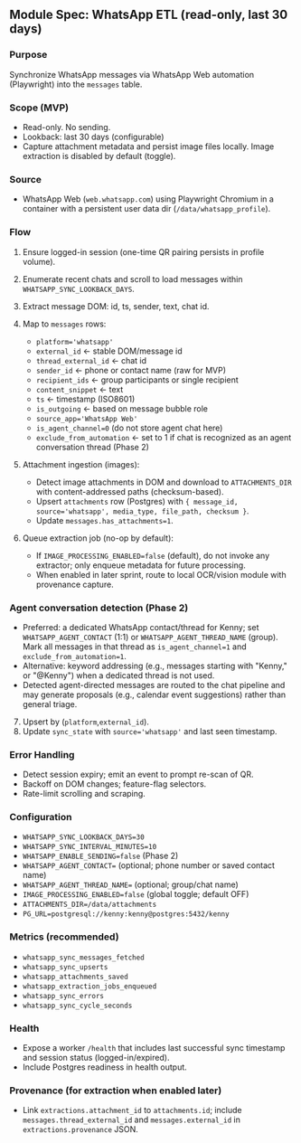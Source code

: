 ## Module Spec: WhatsApp ETL (read-only, last 30 days)

### Purpose
Synchronize WhatsApp messages via WhatsApp Web automation (Playwright) into the `messages` table.

### Scope (MVP)
- Read-only. No sending.
- Lookback: last 30 days (configurable)
- Capture attachment metadata and persist image files locally. Image extraction is disabled by default (toggle).

### Source
- WhatsApp Web (`web.whatsapp.com`) using Playwright Chromium in a container with a persistent user data dir (`/data/whatsapp_profile`).

### Flow
1) Ensure logged-in session (one-time QR pairing persists in profile volume).
2) Enumerate recent chats and scroll to load messages within `WHATSAPP_SYNC_LOOKBACK_DAYS`.
3) Extract message DOM: id, ts, sender, text, chat id.
4) Map to `messages` rows:
   - `platform='whatsapp'`
   - `external_id` ← stable DOM/message id
   - `thread_external_id` ← chat id
   - `sender_id` ← phone or contact name (raw for MVP)
   - `recipient_ids` ← group participants or single recipient
   - `content_snippet` ← text
   - `ts` ← timestamp (ISO8601)
   - `is_outgoing` ← based on message bubble role
   - `source_app='WhatsApp Web'`
   - `is_agent_channel=0` (do not store agent chat here)
   - `exclude_from_automation` ← set to 1 if chat is recognized as an agent conversation thread (Phase 2)

5) Attachment ingestion (images):
   - Detect image attachments in DOM and download to `ATTACHMENTS_DIR` with content-addressed paths (checksum-based).
   - Upsert `attachments` row (Postgres) with `{ message_id, source='whatsapp', media_type, file_path, checksum }`.
   - Update `messages.has_attachments=1`.

6) Queue extraction job (no-op by default):
   - If `IMAGE_PROCESSING_ENABLED=false` (default), do not invoke any extractor; only enqueue metadata for future processing.
   - When enabled in later sprint, route to local OCR/vision module with provenance capture.

### Agent conversation detection (Phase 2)
- Preferred: a dedicated WhatsApp contact/thread for Kenny; set `WHATSAPP_AGENT_CONTACT` (1:1) or `WHATSAPP_AGENT_THREAD_NAME` (group). Mark all messages in that thread as `is_agent_channel=1` and `exclude_from_automation=1`.
- Alternative: keyword addressing (e.g., messages starting with "Kenny," or "@Kenny") when a dedicated thread is not used.
- Detected agent-directed messages are routed to the chat pipeline and may generate proposals (e.g., calendar event suggestions) rather than general triage.
7) Upsert by (`platform`,`external_id`).
8) Update `sync_state` with `source='whatsapp'` and last seen timestamp.

### Error Handling
- Detect session expiry; emit an event to prompt re-scan of QR.
- Backoff on DOM changes; feature-flag selectors.
- Rate-limit scrolling and scraping.

### Configuration
- `WHATSAPP_SYNC_LOOKBACK_DAYS=30`
- `WHATSAPP_SYNC_INTERVAL_MINUTES=10`
 - `WHATSAPP_ENABLE_SENDING=false` (Phase 2)
 - `WHATSAPP_AGENT_CONTACT=` (optional; phone number or saved contact name)
 - `WHATSAPP_AGENT_THREAD_NAME=` (optional; group/chat name)
 - `IMAGE_PROCESSING_ENABLED=false` (global toggle; default OFF)
 - `ATTACHMENTS_DIR=/data/attachments`
 - `PG_URL=postgresql://kenny:kenny@postgres:5432/kenny`

### Metrics (recommended)
- `whatsapp_sync_messages_fetched`
- `whatsapp_sync_upserts`
- `whatsapp_attachments_saved`
- `whatsapp_extraction_jobs_enqueued`
- `whatsapp_sync_errors`
- `whatsapp_sync_cycle_seconds`

### Health
- Expose a worker `/health` that includes last successful sync timestamp and session status (logged-in/expired).
 - Include Postgres readiness in health output.

### Provenance (for extraction when enabled later)
- Link `extractions.attachment_id` to `attachments.id`; include `messages.thread_external_id` and `messages.external_id` in `extractions.provenance` JSON.


